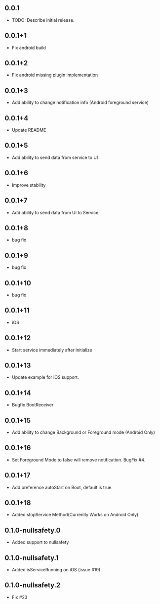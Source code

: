 ## 0.0.1

* TODO: Describe initial release.

## 0.0.1+1

* Fix android build

## 0.0.1+2

* Fix android missing plugin implementation

## 0.0.1+3

* Add ability to change notification info (Android foreground service)

## 0.0.1+4

* Update README

## 0.0.1+5

* Add ability to send data from service to UI

## 0.0.1+6

* Improve stability

## 0.0.1+7

* Add ability to send data from UI to Service

## 0.0.1+8

* bug fix

## 0.0.1+9

* bug fix

## 0.0.1+10

* bug fix

## 0.0.1+11

* iOS

## 0.0.1+12

* Start service immediately after initialize

## 0.0.1+13

* Update example for iOS support.

## 0.0.1+14

* Bugfix BootReceiver

## 0.0.1+15

* Add ability to change Background or Foreground mode (Android Only)

## 0.0.1+16

* Set Foreground Mode to false will remove notification. BugFix #4.

## 0.0.1+17

* Add preference autoStart on Boot, default is true.

## 0.0.1+18

* Added stopService Method(Currently Works on Android Only).

## 0.1.0-nullsafety.0

* Added support to nullsafety

## 0.1.0-nullsafety.1

* Added isServiceRunning on iOS (issue #19)

## 0.1.0-nullsafety.2

* Fix #23